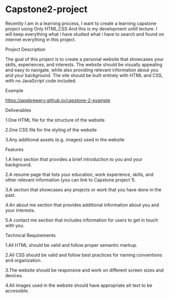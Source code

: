 # Capstone2-project

Recently I am in a learning process, I want to create a learning capstone project using Only HTML,CSS And this is my development untill lecture.
I will keep everything what i have studied what i have to search and found on internet everything in this project.


Project Description

The goal of this project is to create a personal website that showcases your skills, experiences, and interests. The website should be visually appealing and easy to navigate, while also providing relevant information about you and your background. The site should be built entirely with HTML and CSS, with no JavaScript code included.


Example

https://appbrewery.github.io/capstone-2-example

Deliverables

1.One HTML file for the structure of the website

2.One CSS file for the styling of the website

3.Any additional assets (e.g. images) used in the website

Features

1.A hero section that provides a brief introduction to you and your background.

2.A resume page that lists your education, work experience, skills, and other relevant information (you can link to Capstone project 1).

3.A section that showcases any projects or work that you have done in the past.

4.An about me section that provides additional information about you and your interests.

5.A contact me section that includes information for users to get in touch with you.

Technical Requirements

1.All HTML should be valid and follow proper semantic markup.

2.All CSS should be valid and follow best practices for naming conventions and organization.

3.The website should be responsive and work on different screen sizes and devices.

4.All images used in the website should have appropriate alt text to be accessible.

